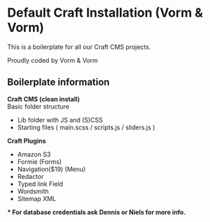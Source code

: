 <h1>Default Craft Installation (Vorm & Vorm)</h1>

<p>This is a boilerplate for all our Craft CMS projects.</p>
<p>Proudly coded by Vorm & Vorm</p>

<h2>Boilerplate information</h2>

  <p><strong>Craft CMS (clean install)</strong><br />
    Basic folder structure</p>
        <ul><li>Lib folder with JS and (S)CSS</li>
        <li>Starting files ( main.scss / scripts.js / sliders.js )</li></ul>
    <p><strong>Craft Plugins</strong><br />
        <ul><li>Amazon S3</li>
        <li>Formie (Forms)</li>
        <li>Navigation($19) (Menu)</li>
        <li>Redactor</li>
        <li>Typed link Field</li>
        <li>Wordsmith</li>
        <li>Sitemap XML</li></ul>

  <p><strong>* For database credentials ask Dennis or Niels for more info.</strong></p>
